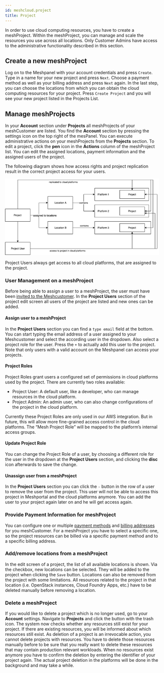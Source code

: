 ```yaml
---
id: meshcloud.project
title: Project
---
```


In order to use cloud computing resources, you have to create a meshProject. Within the meshProject, you can manage and scale the resources you use across all locations. Only Customer Admins have access to the administrative functionality described in this section.

## Create a new meshProject

Log on to the Meshpanel with your account credentials and press `Create`. Type in a name for your new project and press `Next`. Choose a payment method as well as your billing address and press `Next` again. In the last step, you can choose the locations from which you can obtain the cloud computing resources for your project. Press `Create Project` and you will see your new project listed in the Projects List.

## Manage meshProjects

In your **Account** section under **Projects** all meshProjects of your meshCustomer are listed. You find the **Account** section by pressing the settings icon on the top right of the mesPanel. You can execute administrative actions on your meshProjects from the **Projects** section. To edit a project, click the **pen** icon in the **Actions** column of the meshProject list. You can edit the assigned locations, payment information and the assigned users of the project.

The following diagram shows how access rights and project replication result in the correct project access for your users.

![Project User Role Replication](assets/project-user-roles.png)

Project Users always get access to all cloud platforms, that are assigned to the project.

### User Management on a meshProject

Before being able to assign a user to a meshProject, the user must have been [invited to the Meshcustomer](meshcloud.customer.md). In the **Project Users** section of the project edit screen all users of the project are listed and new ones can be added.

#### Assign user to a meshProject

In the **Project Users** section you can find a `type email` field at the bottom. You can start typing the email address of a user assigned to your Meshcustomer and select the according user in the dropdown. Also select a project role for the user. Press the `+` to actually add this user to the project. Note that only users with a valid account on the Meshpanel can access your projects.

#### Project Roles

Project Roles grant users a configured set of permissions in cloud platforms used by the project. There are currently two roles available:

- Project User: A default user, like a developer, who can manage resources in the cloud platform.
- Project Admin: An admin user, who can also change configurations of the project in the cloud platform.

Currently these Project Roles are only used in our AWS integration. But in future, this will allow more fine-grained access control in the cloud platforms. The “Mesh Project Role” will be mapped to the platform’s internal access groups.

#### Update Project Role

You can change the Project Role of a user, by choosing a different role for the user in the dropdown at the **Project Users** section, and clicking the **disc** icon afterwards to save the change.

#### Unassign user from a meshProject

In the **Project Users** section you can click the `-` button in the row of a user to remove the user from the project. This user will not be able to access this project in Meshportal and the cloud platforms anymore. You can add the user to your project again later on and he will get access again.

### Provide Payment Information for meshProject

You can configure one or multiple [payment methods](meshcloud.payment.md#payment-methods) and [billing addresses](meshcloud.payment.md#company-billing-addresses) for you meshCustomer. For a meshProject you have to select a specific one, so the project resources can be billed via a specific payment method and to a specific billing address.

### Add/remove locations from a meshProject

In the edit screen of a project, the list of all available locations is shown. Via the checkbox, new locations can be selected. They will be added to the project when clicking the `Save` button.
Locations can also be removed from the project with some limitations. All resources related to the project in that location (i.e. OpenStack instances, Cloud Foundry Apps, etc.) have to be deleted manually before removing a location.

### Delete a meshProject

If you would like to delete a project which is no longer used, go to your **Account** settings. Navigate to **Projects** and click the button with the trash icon. The system now checks whether any resources still exist for your project. If there are existing resources, you will be informed about which resources still exist. As deletion of a project is an irrevocable action, you cannot delete projects with resources. You have to delete those resources manually before to be sure that you really want to delete these resources that may contain production relevant workloads. When no resources exist anymore you have to confirm the deletion by entering the identifier of your project again. The actual project deletion in the platforms will be done in the background and may take a while.
